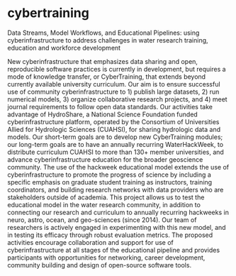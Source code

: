 # cybertraining
Data Streams, Model Workflows, and Educational Pipelines: using cyberinfrastructure to address challenges in water research training, education and workforce development

New cyberinfrastructure that emphasizes data sharing and open, reproducible software practices is currently in development, but requires a mode of knowledge transfer, or CyberTraining, that extends beyond currently available university curriculum.  Our aim is to ensure successful use of community cyberinfrastructure to 1) publish large datasets, 2) run numerical models, 3) organize collaborative research projects, and 4) meet journal requirements to follow open data standards. Our activities take advantage of HydroShare, a National Science Foundation funded cyberinfrastructure platform, operated by the Consortium of Universities Allied for Hydrologic Sciences (CUAHSI), for sharing hydrologic data and models.  Our short-term goals are to develop new CyberTraining modules; our long-term goals are to have an annually recurring WaterHackWeek, to distribute curriculum CUAHSI to more than 130+  member universities, and advance cyberinfrastructure education for the broader geoscience community. The use of the hackweek educational model extends the use of cyberinfrastructure to promote the progress of science by including a specific emphasis on graduate student training as instructors, training coordinators, and building research networks with data providers who are stakeholders outside of academia.   This project allows us to test the educational model  in the water research community, in addition to connecting our research and curriculum to annually recurring hackweeks in neuro, astro, ocean, and geo-sciences (since 2014).  Our team of researchers is actively engaged in experimenting with this new model, and in testing its efficacy through robust evaluation metrics. The proposed activities encourage collaboration and support for use of cyberinfrastructure at all stages of the educational pipeline and provides participants with opportunities for networking, career development, community building and design of open-source software tools. 
